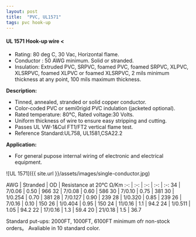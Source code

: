 ```yaml
---
layout: post
title:  "PVC, UL1571"
tags: pvc hook-up
---
```


#### UL 1571 Hook-up wire <

* Rating: 80 deg C, 30 Vac, Horizontal flame.
* Conductor : 50 AWG minimum. Solid or stranded.
* Insulation: Extruded PVC, SRPVC, foamed PVC, foamed SRPVC, XLPVC, XLSRPVC, foamed XLPVC or foamed XLSRPVC, 2 mils minimum thickness at any point, 100 mils maximum thickness.

__Description:__

* Tinned, annealed, stranded or solid copper conductor.
* Color-coded PVC or semi0rigid PVC indulation (jacketed optional).
* Rated temperature: 80℃, Rated voltage:30 Volts.
* Uniform thickness of wire to ensure easy stripping and cutting.
* Passes UL VW-1&amp;Cul FT1/FT2 vertical flame test.
* Reference Standard:UL758, UL1581,CSA22.2 
    
 __Application:__

 * For general pupose internal wiring of electronic and electrical equipment. 

![UL 1571]({{ site.url }}/assets/images/single-conductor.jpg)  

AWG | Stranded | OD | Resistance at 20℃ Ω/Km
:-: | :-: |  :-: |  :-: |  :-: 
34 | 7/0.06 | 0.50 | 966
32 | 7/0.08 | 0.60 | 586
30 | 7/0.10 | 0.75 | 381
30 | 1/0.254 | 0.70 | 381
28 | 7/0.127 | 0.90 | 239
28 | 1/0.320 | 0.85 | 239
26 | 7/0.16 | 0.10 | 150
26 | 1/0.404 | 0.95 | 150
24 | 11/0.16 | 1.1 | 94.2
24 | 1/0.511 | 1.05 | 94.2
22 | 17/0.16 | 1.3 | 59.4
20 | 21/0.18 | 1.5 | 36.7


Standard put-ups: 2000FT, 1000FT, 6100FT minimum ofr non-stock orders。
Avaliable in 10 standard color. 



